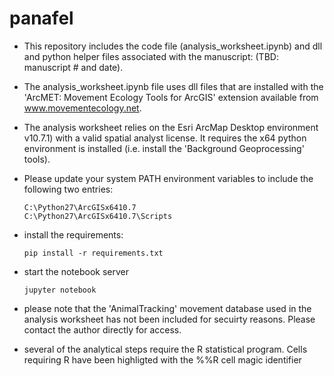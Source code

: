 # panafel

* This repository includes the code file (analysis_worksheet.ipynb) and dll and python helper files associated with the manuscript: (TBD: manuscript # and date).

* The analysis_worksheet.ipynb file uses dll files that are installed with the 'ArcMET: Movement Ecology Tools for ArcGIS' extension available from www.movementecology.net.

* The analysis worksheet relies on the Esri ArcMap Desktop environment v10.7.1) with a valid spatial analyst license. It requires the x64 python environment is installed (i.e. install the 'Background Geoprocessing' tools).

* Please update your system PATH environment variables to include the following two entries:

    ```console
    C:\Python27\ArcGISx6410.7
    C:\Python27\ArcGISx6410.7\Scripts
    ```

* install the requirements:

    ```console
    pip install -r requirements.txt
    ```

* start the notebook server

    ```console
    jupyter notebook
    ```

* please note that the 'AnimalTracking' movement database used in the analysis worksheet has not been included for secuirty reasons. Please contact the author directly for access. 

* several of the analytical steps require the R statistical program. Cells requiring R have been highligted with the %%R cell magic identifier